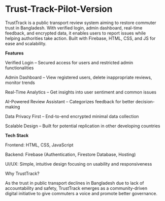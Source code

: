 # Trust-Track-Pilot-Version
TrustTrack is a public transport review system aiming to restore commuter trust in Bangladesh. With verified login, admin dashboard, real-time feedback, and encrypted data, it enables users to report issues while helping authorities take action. Built with Firebase, HTML, CSS, and JS for ease and scalability.

**Features**


Verified Login – Secured access for users and restricted admin functionalities

Admin Dashboard – View registered users, delete inappropriate reviews, monitor trends

Real-Time Analytics – Get insights into user sentiment and common issues

AI-Powered Review Assistant – Categorizes feedback for better decision-making 

Data Privacy First – End-to-end encrypted minimal data collection

Scalable Design – Built for potential replication in other developing countries

**Tech Stack**

Frontend: HTML, CSS, JavaScript

Backend: Firebase (Authentication, Firestore Database, Hosting)

UI/UX: Simple, intuitive design focusing on usability and responsiveness

Why TrustTrack?


As the trust in public transport declines in Bangladesh due to lack of accountability and safety, TrustTrack emerges as a community-driven digital initiative to give commuters a voice and promote better governance.

